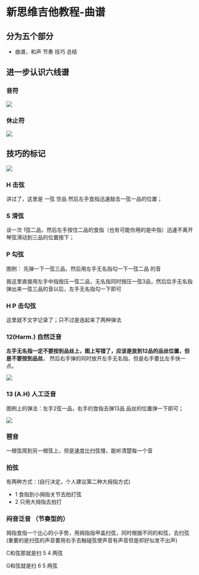 # 新思维吉他教程-曲谱

## 分为五个部分

* 曲谱，和声 节奏 技巧 总结 

## 进一步认识六线谱


### 音符

![](assets/030/02/02/06-1647757074348.png)


### 休止符


![](assets/030/02/02/06-1647757215897.png)

## 技巧的标记

![](assets/030/02/02/06-1647757349930.png)

### H 击弦 

讲过了，这里是 一弦 空品 然后左手食指迅速敲击一弦一品的位置；


### S 滑弦

谈一次 1弦二品，然后左手按住二品的食指（也有可能你用的是中指）迅速不离开琴弦滑动到三品的位置按下；


### P 勾弦

图例： 先弹一下一弦三品，然后用左手无名指勾一下一弦二品 的音

我这里直接用左手中指按压一弦二品，无名指同时按压一弦3品，然后后手无名指弹出来一弦三品的音以后，左手无名指勾一下即可


### H P 击勾弦

这里就不文字记录了；只不过是连起来了两种弹法

### 12(Harm.) 自然泛音



**左手无名指一定不要按到品丝上，图上写错了，应该是放到12品的品丝位置，但是不要按到品丝**， 然后右手弹的同时放开左手无名指，但是右手要比左手快一点。



![](assets/030/02/02/06-1665811627381.png)

### 13 (A.H) 人工泛音

图例上的弹法：左手2弦一品，右手的食指去弹13品 品丝的位置弹一下即可；

![](assets/030/02/02/06-1647758758345.png)

### 琶音 

一根弦爬到另一根弦上，但是速度比扫弦慢，能听清楚每一个音

### 拍弦

有两种方式：(自行决定，个人建议第二种大拇指方式)

* 1 食指到小拇指关节去拍打弦
* 2  只用大拇指去拍打

### 闷音泛音 （节奏型的）



拇指食指一个比心的小手势，用拇指指甲盖扫弦，同时根据不同的和弦，去扫弦(重要的是扫弦的声音要用右手去触碰弦使声音有声音但是却好似发不出声)

C和弦那就是扫  5 4 两弦

G和弦就是扫 6 5 两弦 
